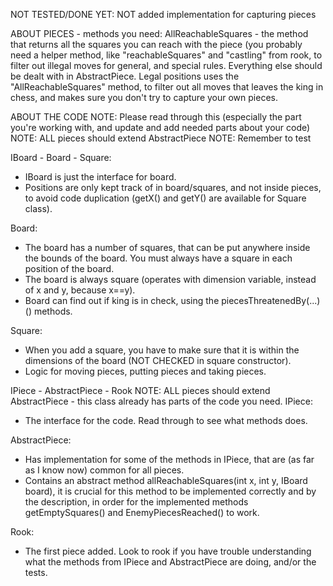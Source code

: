 NOT TESTED/DONE YET:
NOT added implementation for capturing pieces

ABOUT PIECES - methods you need:
AllReachableSquares - the method that returns all the squares you can reach with the piece (you probably need a helper method, like 
"reachableSquares" and "castling" from rook, to filter out illegal moves for general, and special rules.
Everything else should be dealt with in AbstractPiece. Legal positions uses the "AllReachableSquares" method, to filter out 
all moves that leaves the king in chess, and makes sure you don't try to capture your own pieces.


ABOUT THE CODE
NOTE: Please read through this (especially the part you're working with, and update and add needed parts about your code)
NOTE: ALL pieces should extend AbstractPiece
NOTE: Remember to test

IBoard - Board - Square:
- IBoard is just the interface for board.
- Positions are only kept track of in board/squares, and not inside pieces, to avoid code duplication (getX() and getY() are available for Square class).

Board:
* The board has a number of squares, that can be put anywhere inside the bounds of the board. You must always have a square in each position of the board.
* The board is always square (operates with dimension variable, instead of x and y, because x==y).
* Board can find out if king is in check, using the piecesThreatenedBy(...)() methods.

Square:
* When you add a square, you have to make sure that it is within the dimensions of the board (NOT CHECKED in square constructor).
* Logic for moving pieces, putting pieces and taking pieces.


IPiece - AbstractPiece - Rook
NOTE: ALL pieces should extend AbstractPiece - this class already has parts of the code you need.
IPiece:
* The interface for the code. Read through to see what methods does.

AbstractPiece:
* Has implementation for some of the methods in IPiece, that are (as far as I know now) common for all pieces. 
* Contains an abstract method allReachableSquares(int x, int y, IBoard board), it is crucial for this method to be 
implemented correctly and by the description, in order for the implemented methods getEmptySquares() and EnemyPiecesReached() to work.

Rook:
* The first piece added. Look to rook if you have trouble understanding what the methods from IPiece and AbstractPiece are doing, and/or the tests.